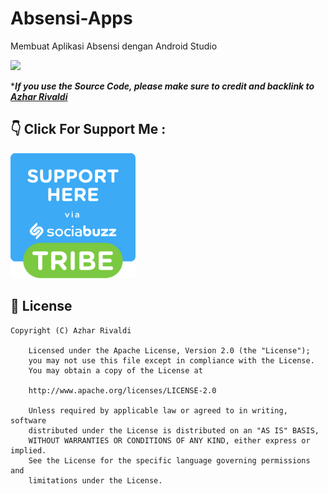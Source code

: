 # Absensi-Apps
Membuat Aplikasi Absensi dengan Android Studio


<img src="https://blogger.googleusercontent.com/img/b/R29vZ2xl/AVvXsEgzGHFePffN9pWKDHqoMNKNOOCrWN3Gj7DNpCwEqYsnu_aNwI9HpZDeDKXw9cRW6bhn0kiW0q4cYoiUjk47urcS5JUSZ9fjU4ekLdGNI7Z91cNv6JV33499W_DD9pO_E9CrGlBDzhSsjYUh2nl2yMpj4bBtufabrSEoGLNWHVnh8r9LHrViHToYzbRIZg/s1280/Tutorial%20Membuat%20Aplikasi%20Absensi%20dengan%20Android%20Studio.png" data-canonical-src="https://blogger.googleusercontent.com/img/b/R29vZ2xl/AVvXsEgzGHFePffN9pWKDHqoMNKNOOCrWN3Gj7DNpCwEqYsnu_aNwI9HpZDeDKXw9cRW6bhn0kiW0q4cYoiUjk47urcS5JUSZ9fjU4ekLdGNI7Z91cNv6JV33499W_DD9pO_E9CrGlBDzhSsjYUh2nl2yMpj4bBtufabrSEoGLNWHVnh8r9LHrViHToYzbRIZg/s1280/Tutorial%20Membuat%20Aplikasi%20Absensi%20dengan%20Android%20Studio.png" style="max-width:100%;">

****If you use the Source Code, please make sure to credit and backlink to [Azhar Rivaldi](https://rivaldi48.blogspot.com/)***

## 👇 Click For Support Me :
<a href="https://sociabuzz.com/azharrvldi_/donate"> 
<img src="https://github.com/AzharRivaldi/AzharRivaldi/blob/master/Support%20Here.png" width="200" height="200"></a>

## 📄 License

```
Copyright (C) Azhar Rivaldi

    Licensed under the Apache License, Version 2.0 (the "License");
    you may not use this file except in compliance with the License.
    You may obtain a copy of the License at

    http://www.apache.org/licenses/LICENSE-2.0

    Unless required by applicable law or agreed to in writing, software
    distributed under the License is distributed on an "AS IS" BASIS,
    WITHOUT WARRANTIES OR CONDITIONS OF ANY KIND, either express or implied.
    See the License for the specific language governing permissions and
    limitations under the License.

```
